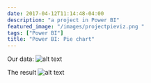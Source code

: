 ```yaml
---
date: 2017-04-12T11:14:48-04:00
description: "a project in Power BI"
featured_image: "/images/projectpieviz.png "
tags: ["Power BI"]
title: "Power BI: Pie chart"
---
```


Our data:
![alt text](/images/ProjectPiedb.png "Overview")

The result
![alt text](/images/projectpieviz.png "Overview")